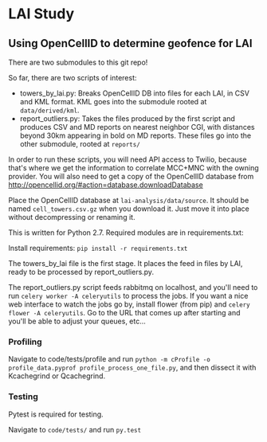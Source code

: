 # LAI Study
## Using OpenCellID to determine geofence for LAI


There are two submodules to this git repo!

So far, there are two scripts of interest:

* towers_by_lai.py: Breaks OpenCellID DB into files for each LAI, in CSV and
  KML format.  KML goes into the submodule rooted at `data/derived/kml`.
* report_outliers.py: Takes the files produced by the first script and produces
  CSV and MD reports on nearest neighbor CGI, with distances beyond 30km
  appearing in bold on MD reports.  These files go into the other submodule,
  rooted at `reports/`


In order to run these scripts, you will need API access to Twilio, because
that's where we get the information to correlate MCC+MNC with the owning
provider.  You will also need to get a copy of the OpenCellID database from
http://opencellid.org/#action=database.downloadDatabase

Place the OpenCellID database at `lai-analysis/data/source`.  It should be named
`cell_towers.csv.gz` when you download it.  Just move it into place without
decompressing or renaming it.


This is written for Python 2.7.  Required modules are in requirements.txt:

Install requirements: `pip install -r requirements.txt`

The towers_by_lai file is the first stage.  It places the feed in files by LAI,
ready to be processed by report_outliers.py.  

The report_outliers.py script feeds rabbitmq on localhost, and you'll need to
run `celery worker -A celeryutils` to process the jobs.  If you want a nice web
interface to watch the jobs go by, install flower (from pip) and
`celery flower -A celeryutils`.  Go to the URL that comes up after starting
and you'll be able to adjust your queues, etc...

### Profiling

Navigate to code/tests/profile and run
`python -m cProfile -o profile_data.pyprof profile_process_one_file.py`, and
then dissect it with Kcachegrind or Qcachegrind.

### Testing

Pytest is required for testing.

Navigate to `code/tests/` and run `py.test`
